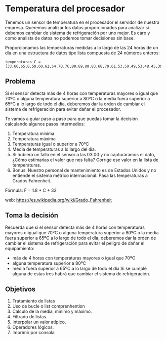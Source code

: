 # Temperatura del procesador

Tenemos un sensor de temperatura en el procesador el servidor de nuestra empresa. Queremos analizar los datos proporcionados para analizar si debemos cambiar de sistema de refrigeración por uno mejor. Es caro y como analista de datos no podemos tomar decisiones sin base. 

Proporcionamos las temperaturas medidas a lo largo de las 24 horas de un día en una estructura de datos tipo lista compuesta de 24 números enteros: 
```
temperaturas_C = [33,66,65,0,59,60,62,64,70,76,80,69,80,83,68,79,61,53,50,49,53,48,45,39]
```

## Problema

Si el sensor detecta más de 4 horas con temperaturas mayores o igual que 70ºC o alguna temperatura superior a 80ºC o la media fuera superior a 65ºC a lo largo de todo el día, deberemos dar la orden de cambiar el sistema de refrigeración para evitar dañar el procesador. 

Te vamos a guiar paso a paso para que puedas tomar la decisión calculando algunos pasos intermedios: 

1. Temperatura mínima
2. Temperatura máxima
3. Temperaturas igual o superior a 70ºC
4. Media de temperaturas a lo largo del día. 
5. Si hubiera un fallo en el sensor a las 03:00 y no capturáramos el dato, ¿Cómo estímarias el valor que nos falta? Corrige ese valor en la lista de temperaturas. 
6. Bonus: Nuestro personal de mantenimiento es de Estados Unidos y no entiende el sistema métrico internacional. Pása las temperaturas a Grados Fahrenheit.

Fórmula: F = 1.8 * C + 32

web: https://es.wikipedia.org/wiki/Grado_Fahrenheit

## Toma la decisión
Recuerda que si el sensor detecta más de 4 horas con temperaturas mayores o igual que 70ºC o alguna temperatura superior a 80ºC o la media fuera superior a 65ºC a lo largo de todo el día, deberemos dar la orden de cambiar el sistema de refrigeración para evitar el peligro de dañar el equipamiento: 
* más de 4 horas con temperaturas mayores o igual que 70ºC
* alguna temperatura superior a 80ºC
* media fuera superior a 65ºC a lo largo de todo el día
Si se cumple alguna de estas tres habrá que cambiar el sistema de refrigeración. 

## Objetivos
1. Tratamiento de listas
2. Uso de bucle o list comprenhention
3. Cálculo de la media, minimo y máximo. 
4. Filtrado de listas. 
5. Interpolar un valor atípico. 
6. Operadores lógicos. 
7. Imprimir por consola